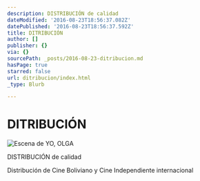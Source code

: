 ```yaml
---
description: DISTRIBUCIÓN de calidad
dateModified: '2016-08-23T18:56:37.082Z'
datePublished: '2016-08-23T18:56:37.592Z'
title: DITRIBUCIÓN
author: []
publisher: {}
via: {}
sourcePath: _posts/2016-08-23-ditribucion.md
hasPage: true
starred: false
url: ditribucion/index.html
_type: Blurb

---
```

# DITRIBUCIÓN
![Escena de YO, OLGA](https://the-grid-user-content.s3-us-west-2.amazonaws.com/6b1aa323-50d8-44a8-b1ec-1c1f0333d424.jpg)

DISTRIBUCIÓN de calidad

Distribución de Cine Boliviano y Cine Independiente internacional